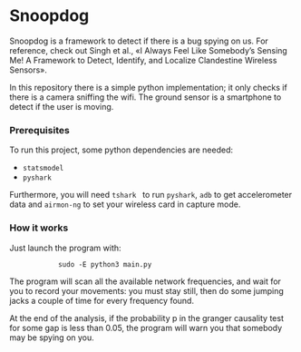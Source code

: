 
# Snoopdog 
Snoopdog is a framework to detect if there is a bug spying on us. For reference, check out Singh et al., «I Always Feel Like Somebody’s Sensing Me! A Framework to Detect, Identify, and Localize Clandestine Wireless Sensors».

In this repository there is a simple python implementation; it only checks if there is a camera sniffing the wifi. The ground sensor is a smartphone to detect if the user is moving. 

### Prerequisites
To run this project, some python dependencies are needed: 

* ```statsmodel```
* ```pyshark```

Furthermore, you will need ```tshark ``` to run ```pyshark```, ```adb```  to get accelerometer data and ```airmon-ng``` to set your wireless card in capture mode.

### How it works
Just launch the program with:

				sudo -E python3 main.py

The program will scan all the available network frequencies, and wait for you to record your movements: you must stay still, then do some jumping jacks a couple of time for every frequency found. 

At the end of the analysis, if the probability p in the granger causality test for some gap is less than 0.05, the program will warn you that somebody may be spying on you.
